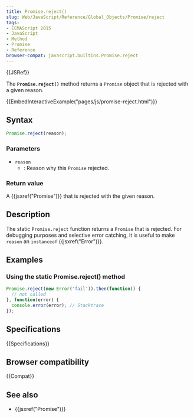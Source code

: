 ```yaml
---
title: Promise.reject()
slug: Web/JavaScript/Reference/Global_Objects/Promise/reject
tags:
- ECMAScript 2015
- JavaScript
- Method
- Promise
- Reference
browser-compat: javascript.builtins.Promise.reject
---
```

{{JSRef}}

The **`Promise.reject()`** method returns a `Promise` object that is rejected
with a given reason.

{{EmbedInteractiveExample("pages/js/promise-reject.html")}}

## Syntax

```js
Promise.reject(reason);
```

### Parameters

*   `reason`
    *   : Reason why this `Promise` rejected.

### Return value

A {{jsxref("Promise")}} that is rejected with the given reason.

## Description

The static `Promise.reject` function returns a `Promise` that is rejected. For
debugging purposes and selective error catching, it is useful to make `reason`
an `instanceof` {{jsxref("Error")}}.

## Examples

### Using the static Promise.reject() method

```js
Promise.reject(new Error('fail')).then(function() {
  // not called
}, function(error) {
  console.error(error); // Stacktrace
});
```

## Specifications

{{Specifications}}

## Browser compatibility

{{Compat}}

## See also

*   {{jsxref("Promise")}}
